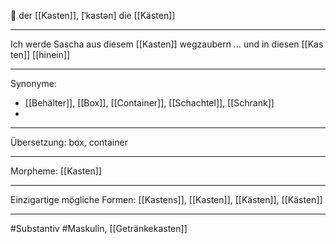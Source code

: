 🔵 der [[Kasten]], [ˈkastən]
die [[Kästen]]


---
Ich werde Sascha aus diesem [[Kasten]] wegzaubern … und in diesen [[Kasten]] [[hinein]]  

---
Synonyme:
- [[Behälter]], [[Box]], [[Container]], [[Schachtel]], [[Schrank]]
- 

---
Übersetzung: box, container

---
Morpheme:
[[Kasten]]

---
Einzigartige mögliche Formen: [[Kastens]], [[Kasten]], [[Kästen]], [[Kästen]]

---
#Substantiv #Maskulin, [[Getränkekasten]]